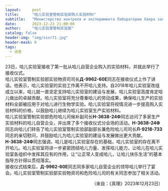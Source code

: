 ```yaml
---
layout:     post
title:      "哈儿实验室管制实验部购入实验材料"
subtitle:   "Министерство контроля и эксперимента Лаборатории Хаера закупает экспериментальные материалы"
date:       2023-12-23 21:00:00
author:     "哈儿实验室管制实验部"
catalog: false
header-img: "img/sssr71.jpg"
header-mask: 0
tags:
  - 消息
---
```


23日，哈儿实验室接收了第一批从哈儿自营企业购入的实验材料，并就此举行了接收仪式。  
哈儿实验室管制实验部实验物资司司长**Д-9962-60Е**同志在接收仪式上作了讲话。他表示，哈儿实验室的实验工作离不开哈儿支持。自2018年哈儿实验室改组成立以来，哈儿就一直坚定支持哈儿实验室的建设与发展，哈儿实验室高度肯定哈儿做出的卓越贡献。哈儿实验室将充分尊重哈儿的劳动成果，确保哈儿生产的实验材料全部被应用于对哈儿进行生物学实验。哈儿实验室将视情况进一步提高购入实验材料的价格，以鼓励哈儿继续为哈儿实验室生产实验材料。  
哈儿实验室管制实验部危险哈儿司候补副司长**Н-3638-24Ф**同志访问了多家生产实验材料的哈儿自营企业，并出席了多个接收仪式分会场的活动。**Н-3638-24Ф**同志向哈儿们转告了哈儿实验室管制实验部副部长兼危险哈儿司司长**Л-9218-73З**同志的亲切慰问，并鼓励哈儿为哈儿实验室的建设与发展做出更大贡献。**Н-3638-24Ф**同志强调，哈儿是哈儿实验室存在的基础，哈儿实验室的存在离不开哈儿。哈儿实验室将进一步紧密团结哈儿力量、发挥哈儿能力，让哈儿在哈儿实验室各组织中发挥其应有的作用，让“让正常人变成哈儿，让哈儿快乐生活”的基本指导方针得以贯彻落实。  
接收仪式结束后，**Д-9962-60Е**同志同多家哈儿自营企业的领导哈儿举行了宴会。哈儿实验室管制实验部实验物资司和危险哈儿司的有关同志参加了相关活动。
<div style="text-align: right">（来自：《真理》2023年12月23日）</div>
